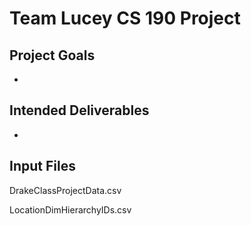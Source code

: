 # Team Lucey CS 190 Project
## Project Goals
*

## Intended Deliverables
* 

## Input Files
DrakeClassProjectData.csv

LocationDimHierarchyIDs.csv

